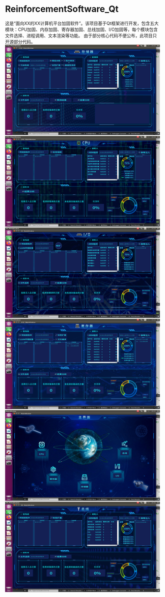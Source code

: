 # ReinforcementSoftware_Qt
 这是“面向XX的XX计算机平台加固软件”。该项目基于Qt框架进行开发，包含五大模块：CPU加固、内存加固、寄存器加固、总线加固、I/O加固等，每个模块包含文件选择、进程调用、文本渲染等功能。  由于部分核心代码不便公布，此项目只开源部分代码。
![](https://github.com/DouziChenJunyi/ReinforcementSoftware/blob/main/windowImg/CCQ_Window.png)
![](https://github.com/DouziChenJunyi/ReinforcementSoftware/blob/main/windowImg/CPU_Window.png)
![](https://github.com/DouziChenJunyi/ReinforcementSoftware/blob/main/windowImg/IO_Window.png)
![](https://github.com/DouziChenJunyi/ReinforcementSoftware/blob/main/windowImg/JCQ_Window.png)
![](https://github.com/DouziChenJunyi/ReinforcementSoftware/blob/main/windowImg/Main_Window.png)
![](https://github.com/DouziChenJunyi/ReinforcementSoftware/blob/main/windowImg/ZX_Window.png)
